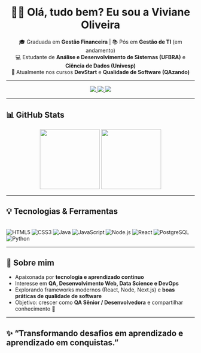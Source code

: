 <div align="center">
  
  # 👩‍💻 Olá, tudo bem? Eu sou a **Viviane Oliveira**
  
  🎓 Graduada em **Gestão Financeira** | 📚 Pós em **Gestão de TI** (em andamento)  
  💻 Estudante de **Análise e Desenvolvimento de Sistemas (UFBRA)** e **Ciência de Dados (Univesp)**  
  🚀 Atualmente nos cursos **DevStart** e **Qualidade de Software (QAzando)**  

  ---
  
  <a href="mailto:viviany-oliveira@hotmail.com">
    <img src="https://img.shields.io/badge/Outlook-8B5E3C?style=for-the-badge&logo=microsoft-outlook&logoColor=white" />
  </a>
  <a href="https://www.linkedin.com/in/viviane-oliveira-251659247" target="_blank">
    <img src="https://img.shields.io/badge/LinkedIn-D4A373?style=for-the-badge&logo=linkedin&logoColor=white" />
  </a>
  <a href="https://github.com/vivianeoliveirah">
    <img src="https://img.shields.io/badge/GitHub-F5CAC3?style=for-the-badge&logo=github&logoColor=black" />
  </a>

</div>

---

## 📊 GitHub Stats

<div align="center">
  <img height="160em" src="https://github-readme-stats.vercel.app/api?username=vivianeoliveirah&show_icons=true&theme=rose_pine&hide_border=true&count_private=true&include_all_commits=true"/>
  <img height="160em" src="https://github-readme-stats.vercel.app/api/top-langs/?username=vivianeoliveirah&layout=compact&theme=rose_pine&hide_border=true"/>
</div>

---

## 💡 Tecnologias & Ferramentas

<div style="display: inline_block"><br>
  <img alt="HTML5" src="https://img.shields.io/badge/HTML5-DDB892?style=for-the-badge&logo=html5&logoColor=white"/>
  <img alt="CSS3" src="https://img.shields.io/badge/CSS3-7F5539?style=for-the-badge&logo=css3&logoColor=white"/>
  <img alt="Java" src="https://img.shields.io/badge/Java-9C6644?style=for-the-badge&logo=openjdk&logoColor=white"/>
  <img alt="JavaScript" src="https://img.shields.io/badge/JavaScript-E5989B?style=for-the-badge&logo=javascript&logoColor=black"/>
  <img alt="Node.js" src="https://img.shields.io/badge/Node.js-B08968?style=for-the-badge&logo=node.js&logoColor=white"/>
  <img alt="React" src="https://img.shields.io/badge/React-DDBEA9?style=for-the-badge&logo=react&logoColor=61DAFB"/>
  <img alt="PostgreSQL" src="https://img.shields.io/badge/PostgreSQL-A98467?style=for-the-badge&logo=postgresql&logoColor=white"/>
  <img alt="Python" src="https://img.shields.io/badge/Python-FFB5A7?style=for-the-badge&logo=python&logoColor=white"/>
</div>

---

## 🌱 Sobre mim

- Apaixonada por **tecnologia e aprendizado contínuo**  
- Interesse em **QA, Desenvolvimento Web, Data Science e DevOps**  
- Explorando frameworks modernos (React, Node, Next.js) e **boas práticas de qualidade de software**  
- Objetivo: crescer como **QA Sênior / Desenvolvedora** e compartilhar conhecimento 🚀  

---

## ✨ “Transformando desafios em aprendizado e aprendizado em conquistas.”

